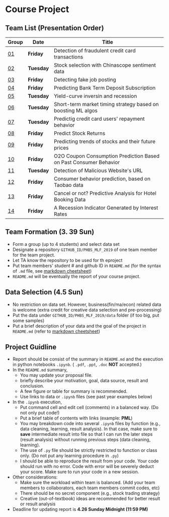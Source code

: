 # Course Project


## Team List (Presentation Order)

Group | Date | Title
--- | -- | ---
[01](https://github.com/npuchenbowen/MLF_Project) | __Friday__ | Detection of fraudulent credit card transactions
[02](https://github.com/SnakeWayne/PHBS_MLF_2019/blob/master/README.md) | __Tuesday__ | Stock selection with Chinascope sentiment data
[03](https://github.com/Linyi-Wei/2020WeiLinyi) | __Friday__ | Detecting fake job posting
[04](https://github.com/Johnxinlei/PHBS_MLF_Project) | __Friday__ | Predicting Bank Term Deposit Subscription
[05](https://github.com/knowsnothing753/PHBS_MLF_2019/blob/master/README.md) | __Tuesday__ | Yield-curve inversin and recession
[06](https://github.com/eiahb3838ya/PHBS_ML_for_quant_project/blob/master/README.md) | __Tuesday__ | Short-term market timing strategy based on boosting ML algos
[07](https://github.com/dengkeya/PHBS_MLF_2019) | __Tuesday__ | Predictig credit card users' repayment behavior
[08](https://github.com/Mingkai-Zhuang/PHBS_MLF_2019) | __Friday__ | Predict Stock Returns
[09](https://github.com/ZhangPeidong-Mack/PHBS_MLF_2019) | __Friday__ | Predicting trends of stocks and their future prices
[10](https://github.com/YijiaZhang1996/PHBS_MLF_2019/tree/master/GroupProject) | __Friday__ | O2O Coupon Consumption Prediction Based on Past Consumer Behavior
[11](https://github.com/caoxiaolong0521/PHBS_MLF_2019_Project/blob/master/README.md) | __Tuesday__ | Detection of Malicious Website's URL
[12](https://github.com/Parametric3/PHBS_MLF_2019) | __Friday__ | Consumer behavior prediction, based on Taobao data
[13](https://github.com/oyrx/PHBS_MLF_2019_Project) | __Friday__ | Cancel or not? Predictive Analysis for Hotel Booking Data
[14](https://github.com/YanrongWu/YanrongWu-PHBS_MLF_2019/blob/master/Final%20Group%20Project/README.md) | __Friday__ | A Recession Indicator Generated by Interest Rates


## Team Formation (__3. 39 Sun__)
* Form a group (up to 4 students) and select data set
* Designate a repository `GITHUB_ID/PHBS_MLF_2019` of one team member for the team project.
* Let TA know the repository to be used for th eproject
* Put team members' student # and github ID in `README.md` (for the syntax of `.md` file, see [markdown cheetsheet](https://guides.github.com/features/mastering-markdown/)) 
* `README.md` will be eventually the report of your course project.

## Data Selection (__4.5 Sun__)
* No restriction on data set. However, business(fin/ma/econ) related data is welcome (extra credit for creative data selection and pre-processing)
* Put the data under `GITHUB_ID/PHBS_MLF_2019/data` folder (if too big, put some samples)
* Put a brief description of your data and the goal of the project in `README.md` (refer to [markdown cheetsheet](https://guides.github.com/features/mastering-markdown/))

## Project Guidline
* Report should be consist of the summary in `README.md` and the execution in python notebooks `.ipynb`.  ( `.pdf`, `.ppt`, `.doc` __NOT__ accepted.)
* In the `README.md` summary, 
  * You may update your proposal file.
  * briefly describe your motivation, goal, data source, result and conclusion.
  * A few figure or table for summary is recommended.
  * Use links to data or `.ipynb` files (see past year examples below)
* In the `.ipynb` execution, 
  * Put command cell and edit cell (comments) in a balanced way. (Do not only put code!)
  * Put a brief table of contents with links (example: __PML__)
  * You may breakdown code into several `.ipynb` files by function (e.g., data cleaning, learning, result analysis). In that case, make sure to __save__ intermediate result into file so that I can run the later steps (result analysis) without running previous steps (data cleaning, learning).
  * The use of `.py` file should be strictly restricted to function or class only. (Do not put any learning procedure in `.py`)
  * I should be able to reproduce the result from your code. Your code should run with no error. Code with error will be severely deduct your score. Make sure to run your code in a new session.
* Other considerations:
  * Make sure the workload within team is balanced. (Add your team members to collaborators, each team members commit codes, etc)
  * There should be no secret component (e.g., stock trading strategy)
  * Creative (out-of-textbook) ideas are recommended for better result or result analysis
* Deadline for updating report is __4.26 Sunday Midnight (11:59 PM)__
